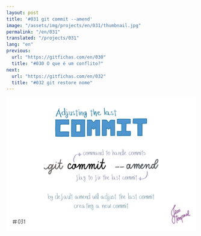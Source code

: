 ```yaml
---
layout: post
title: '#031 git commit --amend'
image: "/assets/img/projects/en/031/thumbnail.jpg"
permalink: "/en/031"
translated: "/projects/031"
lang: "en"
previous:
  url: "https://gitfichas.com/en/030"
  title: "#030 O que é um conflito?"
next:
  url: "https://gitfichas.com/en/032"
  title: "#032 git restore nome"
---
```


<img alt="To adjust the last commit use the command git commit --amend" src="/assets/img/projects/en/031/full.jpg">